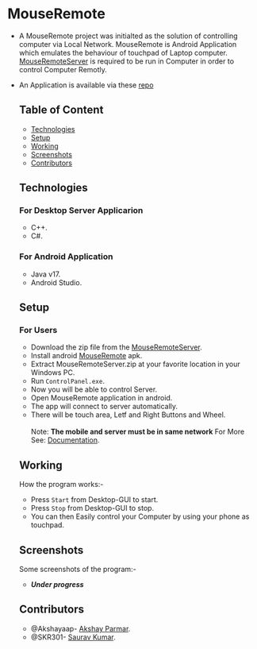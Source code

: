 # MouseRemote
- A MouseRemote project was initialted as the solution of controlling computer via Local Network. MouseRemote is Android Application which emulates the behaviour of touchpad of Laptop computer. [MouseRemoteServer](https://www.github.com/Akshayaap/MouseRemoteServer) is required to be run in Computer in order to control Computer Remotly.
- An Application is available via these [repo](https://apt.izzysoft.de/fdroid/index/apk/com.akshayaap.mouseremote)
  
  ## Table of Content
  - [Technologies](#technologies)
  - [Setup](#setup)
  - [Working](#working)
  - [Screenshots](#screenshots)
  - [Contributors](#contributors)
  
  ## Technologies
  ### For Desktop Server Applicarion
  - C++.
  - C#.

  ### For Android Application
  - Java v17.
  - Android Studio.
  
  ## Setup
  ### For Users
  - Download the zip file from the [MouseRemoteServer](https://www.github.com/Akshayaap/MouseRemoteServer).
  - Install android [MouseRemote](https://wwww.github.com/Akshayaap/MouseRemote) apk.
  - Extract MouseRemoteServer.zip at your favorite location in your Windows PC.
  - Run `ControlPanel.exe`.
  - Now you will be able to control Server.
  - Open MouseRemote application in android.
  - The app will connect to server automatically.
  - There will be touch area, Letf and Right Buttons and Wheel.
  <br/><br/>
  Note: **The mobile and server must be in same network**
  For More See: [Documentation](https://www.github.com/Akshayaap/Documentation).
  
  ## Working
  How the program works:-
  - Press `Start` from Desktop-GUI to start.
  - Press `Stop` from Desktop-GUI to stop.
  - You can then Easily control your Computer by using your phone as touchpad.
  
  ## Screenshots
  Some screenshots of the program:-
  - ***Under progress***
  
  ## Contributors
  - @Akshayaap- [Akshay Parmar](https://github.com/Akshayaap).
  - @SKR301- [Saurav Kumar](https://github.com/SKR301).
